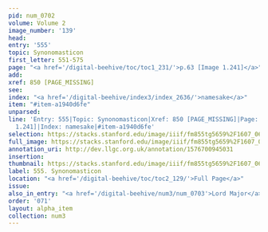 ```yaml
---
pid: num_0702
volume: Volume 2
image_number: '139'
head: 
entry: '555'
topic: Synonomasticon
first_letter: 551-575
page: "<a href='/digital-beehive/toc/toc1_231/'>p.63 [Image 1.241]</a>"
add: 
xref: 850 [PAGE_MISSING]
see: 
index: "<a href='/digital-beehive/index3/index_2636/'>namesake</a>"
item: "#item-a1940d6fe"
unparsed: 
line: 'Entry: 555|Topic: Synonomasticon|Xref: 850 [PAGE_MISSING]|Page: p.63 [Image
  1.241]|Index: namesake|#item-a1940d6fe'
selection: https://stacks.stanford.edu/image/iiif/fm855tg5659%2F1607_0606/481,2321,2781,173/full/0/default.jpg
full_image: https://stacks.stanford.edu/image/iiif/fm855tg5659%2F1607_0606/full/full/0/default.jpg
annotation_uri: http://dev.llgc.org.uk/annotation/1576700945031
insertion: 
thumbnail: https://stacks.stanford.edu/image/iiif/fm855tg5659%2F1607_0606/481,2321,600,180/250,/0/default.jpg
label: 555. Synonomasticon
location: "<a href='/digital-beehive/toc/toc2_129/'>Full Page</a>"
issue: 
also_in_entry: "<a href='/digital-beehive/num3/num_0703'>Lord Major</a>|<a href='/digital-beehive/num3/num_0704'>Accident</a>"
order: '071'
layout: alpha_item
collection: num3
---
```

